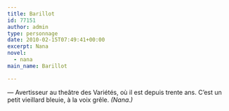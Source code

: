 ```yaml
---
title: Barillot
id: 77151
author: admin
type: personnage
date: 2010-02-15T07:49:41+00:00
excerpt: Nana
novel:
  - nana
main_name: Barillot

---
```

— Avertisseur au theâtre des Variétés, où il est depuis trente ans. C&rsquo;est un petit vieillard bleuie, à la voix grêle. _(Nana.)_